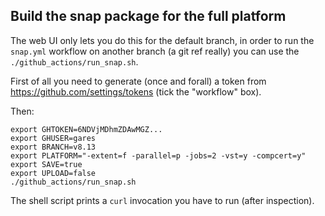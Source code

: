 ## Build the snap package for the full platform

The web UI only lets you do this for the default branch, in order to run the
`snap.yml` workflow on another branch (a git ref really) you can use the
`./github_actions/run_snap.sh`.

First of all you need to generate (once and forall) a token from
https://github.com/settings/tokens (tick the "workflow" box).

Then:
```shell
export GHTOKEN=6NDVjMDhmZDAwMGZ...
export GHUSER=gares
export BRANCH=v8.13
export PLATFORM="-extent=f -parallel=p -jobs=2 -vst=y -compcert=y"
export SAVE=true
export UPLOAD=false
./github_actions/run_snap.sh
```
The shell script prints a `curl` invocation you have to run (after inspection).
